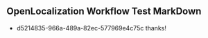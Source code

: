## OpenLocalization Workflow Test MarkDown
* d5214835-966a-489a-82ec-577969e4c75c 
thanks!<!--HONumber=Mar16_HO2-->
